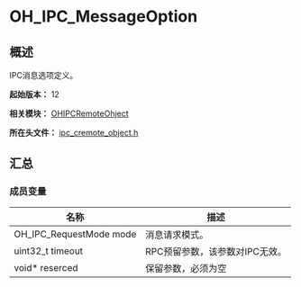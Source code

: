 # OH_IPC_MessageOption
<!--Kit: IPC Kit-->
<!--Subsystem: Communication-->
<!--Owner: @xdx19211@luodonghui0157-->
<!--SE: @zhaopeng_gitee-->
<!--TSE: @maxiaorong2-->

## 概述

IPC消息选项定义。

**起始版本：** 12

**相关模块：** [OHIPCRemoteOhject](capi-ohipcremoteobject.md)

**所在头文件：** [ipc_cremote_object.h](capi-ipc-cremote-object-h.md)

## 汇总

### 成员变量

| 名称 | 描述 |
| ---- | ---- |
| OH_IPC_RequestMode mode | 消息请求模式。 |
| uint32_t timeout | RPC预留参数，该参数对IPC无效。 |
| void* reserced | 保留参数，必须为空 |

